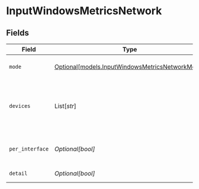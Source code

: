 # InputWindowsMetricsNetwork


## Fields

| Field                                                                                          | Type                                                                                           | Required                                                                                       | Description                                                                                    |
| ---------------------------------------------------------------------------------------------- | ---------------------------------------------------------------------------------------------- | ---------------------------------------------------------------------------------------------- | ---------------------------------------------------------------------------------------------- |
| `mode`                                                                                         | [Optional[models.InputWindowsMetricsNetworkMode]](../models/inputwindowsmetricsnetworkmode.md) | :heavy_minus_sign:                                                                             | Select the level of details for network metrics                                                |
| `devices`                                                                                      | List[*str*]                                                                                    | :heavy_minus_sign:                                                                             | Network interfaces to include/exclude. All interfaces are included if this list is empty.      |
| `per_interface`                                                                                | *Optional[bool]*                                                                               | :heavy_minus_sign:                                                                             | Generate separate metrics for each interface                                                   |
| `detail`                                                                                       | *Optional[bool]*                                                                               | :heavy_minus_sign:                                                                             | Generate full network metrics                                                                  |